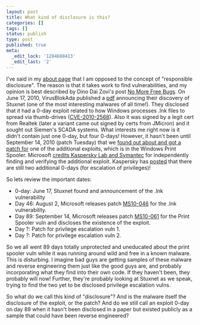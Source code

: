 ```yaml
---
layout: post
title: What kind of disclosure is this?
categories: []
tags: []
status: publish
type: post
published: true
meta:
  _edit_lock: '1284688413'
  _edit_last: '2'
---
```

I've said in my <a href="http://0xdabbad00.com/about/">about page</a> that I am opposed to the concept of "responsible disclosure".  The reason is that it takes work to find vulnerabilities, and my opinion is best described by Dino Dai Zovi's post <a href="http://trailofbits.com/2009/03/22/no-more-free-bugs/">No More Free Bugs</a>.  On June 17, 2010, VirusBlokAda published a <a href="http://www.f-secure.com/weblog/archives/new_rootkit_en.pdf">pdf</a> announcing their discovery of Stuxnet (one of the most interesting malwares of all time!).  They disclosed that it had a 0-day exploit related to how Windows processes .lnk files to spread via thumb-drives (<a href="http://www.cve.mitre.org/cgi-bin/cvename.cgi?name=CVE-2010-2568">CVE-2010-2568</a>).  Also it was signed by a legit cert from Realtek (later a variant came out signed by certs from JMicron) and it sought out Siemen's SCADA systems.  What interests me right now is it didn't contain just one 0-day, but four 0-days!  However, it hasn't been until September 14, 2010 (patch Tuesday) that we <a href="http://www.microsoft.com/technet/security/bulletin/ms10-061.mspx">found out about and got a patch for</a> one of the additional exploits, which is in the Windows Print Spooler.  Microsoft <a href="http://blogs.technet.com/b/msrc/archive/2010/09/13/september-2010-security-bulletin-release.aspx">credits Kaspersky Lab and Symantec</a> for independently finding and verifying the additional exploit.  Kaspersky has <a href="http://www.securelist.com/en/blog/2291/Myrtus_and_Guava_Episode_MS10_061">posted</a> that there are still two additional 0-days (for escalation of privileges)!

So lets review the important dates:
<ul>
<li>0-day: June 17, Stuxnet found and announcement of the .lnk vulnerability
<li>Day 46: August 2, Microsoft releases patch <a href="http://www.microsoft.com/technet/security/bulletin/MS10-046.mspx">MS10-046</a> for the .lnk vulnerability.
<li>Day 89: September 14, Microsoft releases patch <a href="http://www.microsoft.com/technet/security/bulletin/ms10-061.mspx">MS10-061</a> for the Print Spooler vuln and discloses the existence of the exploit.
<li>Day ?: Patch for privilege escalation vuln 1.
<li>Day ?: Patch for privilege escalation vuln 2.
</ul>

So we all went 89 days totally unprotected and uneducated about the print spooler vuln while it was running around wild and free in a known malware.  This is disturbing.  I imagine bad guys are getting samples of these malware and reverse engineering them just like the good guys are, and probably incorporating what they find into their own code.  If they haven't been, they probably will now!  Further, they're probably looking at Stuxnet as we speak, trying to find the two yet to be disclosed privilege escalation vulns.

So what do we call this kind of "disclosure"?  And is the malware itself the disclosure of the exploit, or the patch?  And do we still call an exploit 0-day on day 89 when it hasn't been disclosed in a paper but existed publicly as a sample that could have been reverse engineered?
